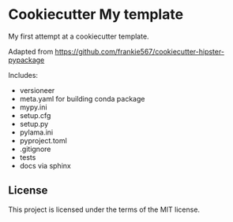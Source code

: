 # Cookiecutter My template

My first attempt at a cookiecutter template. 

Adapted from https://github.com/frankie567/cookiecutter-hipster-pypackage

Includes:
- versioneer
- meta.yaml for building conda package
- mypy.ini
- setup.cfg
- setup.py
- pylama.ini
- pyproject.toml
- .gitignore
- tests
- docs via sphinx




## License

This project is licensed under the terms of the MIT license.
